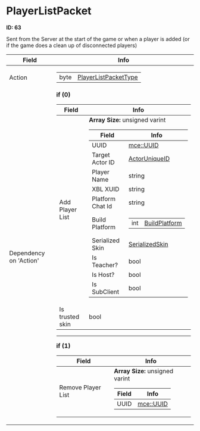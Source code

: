 # PlayerListPacket

__ID: 63__

Sent from the Server at the start of the game or when a player is added (or if the game does a clean up of disconnected players)

<table><thead><tr><th>Field</th><th>Info</th></tr></thead><tbody>
<tr><td>Action</td><td><table><tbody><tr><td>byte</td><td><a href="../enums/PlayerListPacketType.md">PlayerListPacketType</a></td></tr></tbody></table></td></tr>
<tr><td>Dependency on 'Action'</td><td><b>if (0)</b><br>
  <table><thead><tr><th>Field</th><th>Info</th></tr></thead><tbody>
  <tr><td>Add Player List</td><td><b>Array Size:</b> unsigned varint
    <table><thead><tr><th>Field</th><th>Info</th></tr></thead><tbody>
    <tr><td>UUID</td><td><a href="../types/mce_UUID.md">mce::UUID</a></td></tr>
    <tr><td>Target Actor ID</td><td><a href="../types/ActorUniqueID.md">ActorUniqueID</a></td></tr>
    <tr><td>Player Name</td><td>string</td></tr>
    <tr><td>XBL XUID</td><td>string</td></tr>
    <tr><td>Platform Chat Id</td><td>string</td></tr>
    <tr><td>Build Platform</td><td><table><tbody><tr><td>int</td><td><a href="../enums/BuildPlatform.md">BuildPlatform</a></td></tr></tbody></table></td></tr>
    <tr><td>Serialized Skin</td><td><a href="../types/SerializedSkin.md">SerializedSkin</a></td></tr>
    <tr><td>Is Teacher?</td><td>bool</td></tr>
    <tr><td>Is Host?</td><td>bool</td></tr>
    <tr><td>Is SubClient</td><td>bool</td></tr>
    </tbody></table></td></tr>
  <tr><td>Is trusted skin</td><td>bool</td></tr>
  </tbody></table><hr>
  <b>if (1)</b><br>
  <table><thead><tr><th>Field</th><th>Info</th></tr></thead><tbody>
  <tr><td>Remove Player List</td><td><b>Array Size:</b> unsigned varint
    <table><thead><tr><th>Field</th><th>Info</th></tr></thead><tbody>
    <tr><td>UUID</td><td><a href="../types/mce_UUID.md">mce::UUID</a></td></tr>
    </tbody></table></td></tr>
  </tbody></table></td></tr>
</tbody></table>